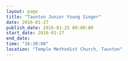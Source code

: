 ```yaml
---
layout: page
title: "Taunton Junior Young Singer"
date: 2016-01-27
publish_date: 2016-01-25 09:00:00
start_date: 2016-01-27
end_date: 
time: "16:30:00"
location: "Temple Methodist Church, Taunton"
---
```


